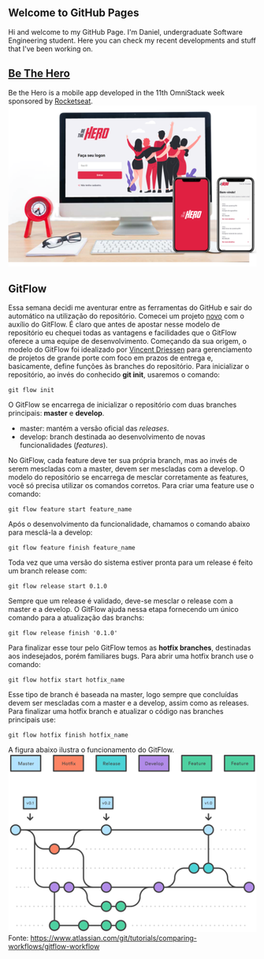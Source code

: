 ## Welcome to GitHub Pages

Hi and welcome to my GitHub Page. I'm Daniel, undergraduate Software Engineering student. 
Here you can check my recent developments and stuff that I've been working on.

## [Be The Hero](https://github.com/danielcstock/be-the-hero)
Be the Hero is a mobile app developed in the 11th OmniStack week sponsored by [Rocketseat](https://rocketseat.com.br/).
![Be the hero](assets/be-the-hero.png)

## GitFlow
Essa semana decidi me aventurar entre as ferramentas do GitHub e sair do automático na utilização do repositório. Comecei um projeto [novo](https://github.com/danielcstock/partilha_app) com o auxílio do GitFlow. É claro que antes de apostar nesse modelo de repositório eu chequei todas as vantagens e facilidades que o GitFlow oferece a uma equipe de desenvolvimento.
Começando da sua origem, o modelo do GitFlow foi idealizado por [Vincent Driessen](https://nvie.com/about/) para gerenciamento de projetos de grande porte com foco em prazos de entrega e, basicamente, define funções às branches do repositório.
Para inicializar o repositório, ao invés do conhecido **git init**, usaremos o comando:

    git flow init
	    
O GitFlow se encarrega de inicializar o repositório com duas branches principais: **master** e **develop**.
* master: mantém a versão oficial das _releases_.
* develop: branch destinada ao desenvolvimento de novas funcionalidades (_features_).

No GitFlow, cada feature deve ter sua própria branch, mas ao invés de serem mescladas com a master, devem ser mescladas com a develop. O modelo do repositório se encarrega de mesclar corretamente as features, você só precisa utilizar os comandos corretos.
Para criar uma feature use o comando:

    git flow feature start feature_name
        
Após o desenvolvimento da funcionalidade, chamamos o comando abaixo para mesclá-la a develop:

    git flow feature finish feature_name
    
Toda vez que uma versão do sistema estiver pronta para um release é feito um branch release com:

    git flow release start 0.1.0
    
Sempre que um release é validado, deve-se mesclar o release com a master e a develop. O GitFlow ajuda nessa etapa fornecendo um único comando para a atualização das branchs:

    git flow release finish '0.1.0'
    
Para finalizar esse tour pelo GitFlow temos as **hotfix branches**, destinadas aos indesejados, porém familiares bugs. Para abrir uma hotfix branch use o comando:

    git flow hotfix start hotfix_name
    
Esse tipo de branch é baseada na master, logo sempre que concluídas devem ser mescladas com a master e a develop, assim como as releases. Para finalizar uma hotfix branch e atualizar o código nas branches principais use:

    git flow hotfix finish hotfix_name
    
A figura abaixo ilustra o funcionamento do GitFlow.
![GitFlow](assets/gitflow.svg)
Fonte: https://www.atlassian.com/git/tutorials/comparing-workflows/gitflow-workflow
    
